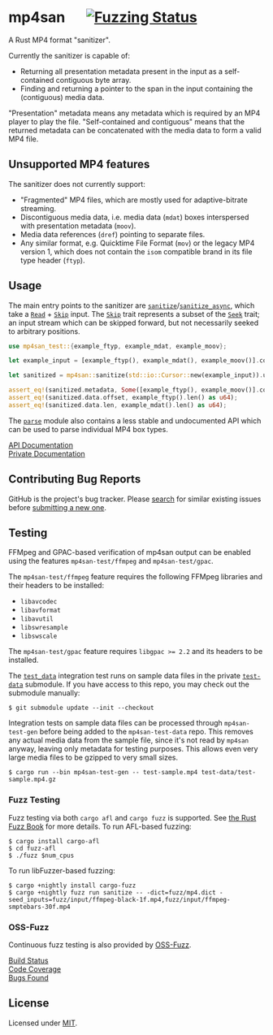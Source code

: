 # mp4san &emsp; [![Fuzzing Status](https://oss-fuzz-build-logs.storage.googleapis.com/badges/mp4san.svg)](https://oss-fuzz.com/coverage-report/job/libfuzzer_asan_mp4san/latest)

A Rust MP4 format "sanitizer".

Currently the sanitizer is capable of:

- Returning all presentation metadata present in the input as a self-contained contiguous byte array.
- Finding and returning a pointer to the span in the input containing the (contiguous) media data.

"Presentation" metadata means any metadata which is required by an MP4 player to play the file. "Self-contained and
contiguous" means that the returned metadata can be concatenated with the media data to form a valid MP4 file.

## Unsupported MP4 features

The sanitizer does not currently support:

- "Fragmented" MP4 files, which are mostly used for adaptive-bitrate streaming.
- Discontiguous media data, i.e. media data (`mdat`) boxes interspersed with presentation metadata (`moov`).
- Media data references (`dref`) pointing to separate files.
- Any similar format, e.g. Quicktime File Format (`mov`) or the legacy MP4 version 1, which does not contain the `isom`
  compatible brand in its file type header (`ftyp`).

## Usage

The main entry points to the sanitizer are [`sanitize`]/[`sanitize_async`], which take a [`Read`] + [`Skip`] input. The
[`Skip`] trait represents a subset of the [`Seek`] trait; an input stream which can be skipped forward, but not
necessarily seeked to arbitrary positions.

```rust
use mp4san_test::{example_ftyp, example_mdat, example_moov};

let example_input = [example_ftyp(), example_mdat(), example_moov()].concat();

let sanitized = mp4san::sanitize(std::io::Cursor::new(example_input)).unwrap();

assert_eq!(sanitized.metadata, Some([example_ftyp(), example_moov()].concat()));
assert_eq!(sanitized.data.offset, example_ftyp().len() as u64);
assert_eq!(sanitized.data.len, example_mdat().len() as u64);
```

The [`parse`] module also contains a less stable and undocumented API which can be used to parse individual MP4 box
types.

[API Documentation](https://privacyresearchgroup.github.io/mp4san/public/mp4san/)  
[Private Documentation](https://privacyresearchgroup.github.io/mp4san/private/mp4san/)  

[`sanitize`]: https://privacyresearchgroup.github.io/mp4san/public/mp4san/fn.sanitize.html
[`sanitize_async`]: https://privacyresearchgroup.github.io/mp4san/public/mp4san/fn.sanitize_async.html
[`Read`]: https://doc.rust-lang.org/std/io/trait.Read.html
[`Skip`]: https://privacyresearchgroup.github.io/mp4san/public/mediasan_common/trait.Skip.html
[`Seek`]: https://doc.rust-lang.org/std/io/trait.Seek.html
[`parse`]: https://privacyresearchgroup.github.io/mp4san/public/mp4san/parse/index.html

## Contributing Bug Reports

GitHub is the project's bug tracker. Please [search](https://github.com/privacyresearchgroup/mp4san/issues) for similar
existing issues before [submitting a new one](https://github.com/privacyresearchgroup/mp4san/issues/new).

## Testing

FFMpeg and GPAC-based verification of mp4san output can be enabled using the features `mp4san-test/ffmpeg` and
`mp4san-test/gpac`.

The `mp4san-test/ffmpeg` feature requires the following FFMpeg libraries and their headers to be installed:

- `libavcodec`
- `libavformat`
- `libavutil`
- `libswresample`
- `libswscale`

The `mp4san-test/gpac` feature requires `libgpac >= 2.2` and its headers to be installed.

The [`test_data`](tests/test-data.rs) integration test runs on sample data files in the private
[`test-data`](../test-data) submodule. If you have access to this repo, you may check out the submodule manually:

```shell
$ git submodule update --init --checkout
```

Integration tests on sample data files can be processed through `mp4san-test-gen` before being added to the
`mp4san-test-data` repo. This removes any actual media data from the sample file, since it's not read by `mp4san`
anyway, leaving only metadata for testing purposes. This allows even very large media files to be gzipped to very small
sizes.

```shell
$ cargo run --bin mp4san-test-gen -- test-sample.mp4 test-data/test-sample.mp4.gz
```

### Fuzz Testing

Fuzz testing via both `cargo afl` and `cargo fuzz` is supported. See [the Rust Fuzz Book](https://rust-fuzz.github.io/book/) for more details. To run AFL-based fuzzing:

```shell
$ cargo install cargo-afl
$ cd fuzz-afl
$ ./fuzz $num_cpus
```

To run libFuzzer-based fuzzing:

```shell
$ cargo +nightly install cargo-fuzz
$ cargo +nightly fuzz run sanitize -- -dict=fuzz/mp4.dict -seed_inputs=fuzz/input/ffmpeg-black-1f.mp4,fuzz/input/ffmpeg-smptebars-30f.mp4
```

### OSS-Fuzz

Continuous fuzz testing is also provided by [OSS-Fuzz](https://google.github.io/oss-fuzz/).

[Build Status](https://oss-fuzz-build-logs.storage.googleapis.com/index.html#mp4san)  
[Code Coverage](https://oss-fuzz.com/coverage-report/job/libfuzzer_asan_mp4san/latest)  
[Bugs Found](https://bugs.chromium.org/p/oss-fuzz/issues/list?sort=-opened&can=1&q=proj:mp4san)  

## License

Licensed under [MIT](https://opensource.org/licenses/MIT).
